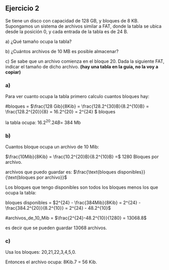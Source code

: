 ## Ejercicio 2 
Se tiene un disco con capacidad de 128 GB, y bloques de 8 KB. Supongamos un sistema de archivos
similar a FAT, donde la tabla se ubica desde la posición 0, y cada entrada de la tabla es de 24 B.

a) ¿Qué tamaño ocupa la tabla?

b) ¿Cuántos archivos de 10 MB es posible almacenar?

c) Se sabe que un archivo comienza en el bloque 20. Dada la siguiente FAT, indicar el tamaño de
dicho archivo. **(hay una tabla en la guia, no la voy a copiar)**

### a)

Para ver cuanto ocupa la tabla primero calculo cuantos bloques hay:

#bloques = $\frac{128 Gib}{8Kib} = \frac{128.2^{30}B}{8.2^{10}B} = \frac{128.2^{20}}{8} = 16.2^{20} = 2^{24} $ bloques 

la tabla ocupa: $16.2^{20}.24B =$ 384 Mb

### b)

Cuantos bloque ocupa un archivo de 10 Mib:

$\frac{10Mib}{8Kib} = \frac{10.2^{20}B}{8.2^{10}B} =$ 1280 Bloques por archivo.

archivos que puedo guardar es: $\frac{\text{bloques disponibles}}{\text{bloques por archivo}}$

Los bloques que tengo disponibles son todos los bloques menos los que ocupa la tabla:

bloques disponibles = $2^{24} - \frac{384Mib}{8Kib} = 2^{24} - \frac{384.2^{20}}{8.2^{10}} = 2^{24} - 48.2^{10}$

#archivos_de_10_Mib = $\frac{2^{24}-48.2^{10}}{1280} = 13068.8$ 

es decir que se pueden guardar 13068 archivos.

### c)

Usa los bloques: 20,21,22,3,4,5,0.

Entonces el archivo ocupa: 8Kib.7 = 56 Kib.
